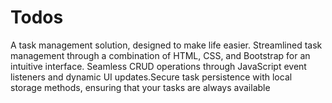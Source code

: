 # Todos
A task management solution, designed to make life easier. Streamlined task management through a combination of HTML, CSS, and Bootstrap for an intuitive interface. Seamless CRUD operations through JavaScript event listeners and dynamic UI updates.Secure task persistence with local storage methods, ensuring that your tasks are always available
